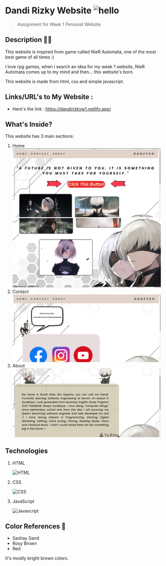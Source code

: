 # Dandi Rizky Website <img src="https://raw.githubusercontent.com/DandiRizkyy/slackmoji/master/emoji/blob/blob-wave-gif.gif" width="50px" height="50px" alt="hello">

> Assignment for Week 1 Personal Website

## Description ✍🏻

This website is inspired from game called NieR Automata, one of the most best game of all times :)

<p> I love rpg games, when i search an idea for my week 1 website, NieR Automata comes up to my mind and then... this website's born.</p>

<p>This website is made from html, css and simple javascript.</p>

## Links/URL's to My Website :

- Here's the link : https://dandirizkyw1.netlify.app/

## What's Inside?

This website has 3 main sections:

1. Home
   ![home](/assets/home1.png)
   ![home](/assets/home2.png)
2. Contact
   ![contact](/assets/contacts.png)
3. About
   ![about](/assets/about.png)

## Technologies

1. HTML <p><img height="30" title="HTML" alt="HTML" src="https://upload.wikimedia.org/wikipedia/commons/thumb/6/61/HTML5_logo_and_wordmark.svg/2048px-HTML5_logo_and_wordmark.svg.png">

2. CSS <p><img height="30" title="CSS" alt="CSS" src="https://upload.wikimedia.org/wikipedia/commons/thumb/d/d5/CSS3_logo_and_wordmark.svg/1452px-CSS3_logo_and_wordmark.svg.png">

3. JavaScript <p><img height="30" title="Javascript" alt="Javascript" src="https://upload.wikimedia.org/wikipedia/commons/6/6a/JavaScript-logo.png">

## Color References 🎨

- Sashay Sand
- Rosy Brown
- Red

It's mostly bright brown colors.
